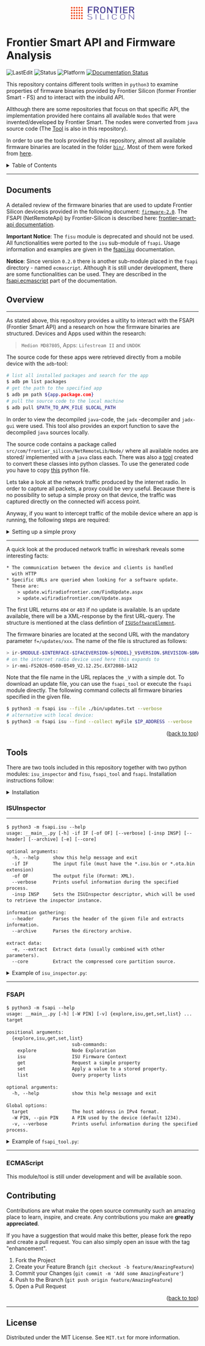 <div align="center">

![logo](docs/graphics/company_logo.png)
</div>

# Frontier Smart API and Firmware Analysis

![LastEdit](https://img.shields.io:/static/v1?label=LastEdit&message=09/10/2022&color=9cf)
![Status](https://img.shields.io:/static/v1?label=Status&message=LAST-STAGE&color=grey)
![Platform](https://img.shields.io:/static/v1?label=Platforms&message=Linux|Windows&color=yellowgreen)
[![Documentation Status](https://readthedocs.org/projects/frontier-smart-api/badge/?version=latest)](https://frontier-smart-api.readthedocs.io/en/latest/?badge=latest)


This repository contains different tools written in `python3` to examine properties of firmware binaries provided by Frontier Silicon (former Frontier Smart - FS) and to interact with the inbuild API. 

Allthough there are some repositories that focus on that specific API, the implementation provided here contains all available `Nodes` that were invented/developed by Frontier Smart. The nodes were converted from `java` source code (The [Tool](apk/node_converter.py) is also in this repository).

In order to use the tools provided by this repository, almost all available firmware binaries are located in the folder [`bin/`](bin/). Most of them were forked from [here](https://github.com/cweiske/frontier-silicon-firmwares).

<details>
  <summary>Table of Contents</summary>
  <ol>
    <li><a href="#documents">Documents</a></li>
    <li>
      <a href="#overview">Overview</a>
      <ul>
        <li><a href="#proxy-setup-with-zap">Proxy Setup with ZAP</a></li>
        <li><a href="#proxy-setup-with-burp-suite-commercial">Proxy Setup with Burp</a></li>
      </ul>
    </li>
    <li>
      <a href="#tools">Tools</a>
      <ul>
        <li><a href="#prerequisites">Prerequisites</a></li>
        <li><a href="#installation">Installation</a></li>
      </ul>
    </li>
    <li><a href="#contributing">Contributing</a></li>
    <li><a href="#license">License</a></li>
  </ol>
</details>

---
## Documents

A detailed review of the firmware binaries that are used to update Frontier Silicon devicesis provided in the following document: [`firmware-2.0`](docs/firmware-2.0.md). The FSAPI (NetRemoteApi) by Frontier-Silicon is described here: [frontier-smart-api documentation](https://frontier-smart-api.readthedocs.io/).

**Important Notice**: The `fisu` module is deprecated and should not be used. All functionalities were ported to the `isu` sub-module of `fsapi`. Usage information and examples are given in the [fsapi.isu](https://frontier-smart-api.readthedocs.io/en/latest/api/isu/) documentation.

**Notice**: Since version `0.2.0` there is another sub-module placed in the `fsapi` directory - named `ecmascript`. Although it is still under development, there are some functionalities can be used. They are described in the [fsapi.ecmascript](https://frontier-smart-api.readthedocs.io/en/latest/api/ecmascript/) part of the documentation. 

## Overview
---

As stated above, this repository provides a uitlity to interact with the FSAPI (Frontier Smart API) and a research on how the firmware binaries are structured. Devices and Apps used within the research:

> `Medion MD87805`, Apps: `Lifestream II` and `UNDOK`

The source code for these apps were retrieved directly from a mobile device with the `adb`-tool:

```bash
# list all installed packages and search for the app
$ adb pm list packages
# get the path to the specified app
$ adb pm path ${app.package.com}
# pull the source code to the local machine
$ adb pull $PATH_TO_APK_FILE $LOCAL_PATH
```

In order to view the decompiled `java`-code, the `jadx`
-decompiler and `jadx-gui` were used. This tool also provides an export function to save the decompiled `java` sources locally.

The source code contains a package called `src/com/frontier_silicon/NetRemoteLib/Node/` where all available nodes are stored/ implemented with a `java` class each. There was also a [tool](apk/node_converter.py) created to convert these classes into python classes. To use  the generated code you have to copy [this](fsapi/netremote/basenode.py) python file.

Lets take a look at the network traffic produced by the internet radio. In order to capture all packets, a proxy could be very useful. Because there is no possibility to setup a simple proxy on that device, the traffic was captured directly on the connected wifi access point.

Anyway, if you want to intercept traffic of the mobile device where an app is running, the following steps are required:

<details>
<summary>Setting up a simple proxy</summary>

#### __Proxy Setup with ZAP__

1. ZAP: Goto Options > Dynamic SSL Certificate > Generate and save the file to the local storage
2. Copy the `cert`-file to the internal storage of the device
3. Android: Goto Settings > Search > Type `Certificate` > CA Certificate > Install Anyway and choose the file from the internal storage
4. ZAP: Goto Options > Local Proxies and remove the address of the proxy server > Ok
5. Android: Goto Settings > wifi > select the current wifi > Change Proxy to manual and enter host address of the proxy server together with the port.
6. Start the app

#### __Proxy Setup with Burp Suite (Commercial)__

1. Burp: Goto Proxy > Options > Add Proxy Listener, select bind to all Interfaces and provide a custom port
2. Android: visit http://burpsuite to download CA-Certificate > installation same with the ZAP proxy
3. Start the app
</details>

---
A quick look at the produced network traffic in wireshark reveals some interesting facts:

    * The communication between the device and clients is handled 
      with HTTP
    * Specific URLs are queried when looking for a software update. 
      These are:
        > update.wifiradiofrontier.com/FindUpdate.aspx
        > update.wifiradiofrontier.com/Update.aspx

The first URL returns `404` or `403` if no update is available. Is an update available, there will be a XML-response by the first URL-query. The structure is mentioned at the class defintion of [`ISUSoftwareElement`](docs/api-2.0.md#11-class-definitions).

The firmware binaries are located at the second URL with the mandatory parameter `f=/updates/xxx`. The name of the file is structured as follows:

```bash
> ir-$MODULE-$INTERFACE-$IFACEVERSION-${MODEL}_V$VERSION.$REVISION-$BRANCH
# on the internet radio device used here this expands to
> ir-mmi-FS2026-0500-0549_V2.12.25c.EX72088-1A12
```

Note that the file name in the URL replaces the `_V` with a simple dot. To download an update file, you can use the `fsapi_tool` or execute the `fsapi` module directly. The following command collects all firmware binaries specified in the given file.

```bash
$ python3 -m fsapi isu --file ./bin/updates.txt --verbose
# alternative with local device:
$ python3 -m fsapi isu --find --collect myFile $IP_ADDRESS --verbose
```
<p align="right">(<a href="#top">back to top</a>)</p>

## Tools

There are two tools included in this repository together with two python modules: `isu_inspector` and `fisu`, `fsapi_tool` and `fsapi`. Installation instructions follow:

<details>
  <summary>Installation</summary>

  #### __Prerequisites__

  Make sure you have installed the latest version of python `setuptools` and `pip`:
  ```bash
  $ pip install setuptools
  ```

  #### __Installation__

  This respository uses setuptools to install the python packages locally. All dependnecies used by the provided libraries should be installed by default. To install the preferred package, just type the following command:

  ```bash
  $ pip install .
  ``` 

  This command should install the selected library to the local site-packages. Now, you are good to go - execute the module with

  ```bash
  python3 -m $module --help
  ```

</details>

### ISUInspector
---
    $ python3 -m fsapi.isu --help
    usage: __main__.py [-h] -if IF [-of OF] [--verbose] [-insp INSP] [--header] [--archive] [-e] [--core]

    optional arguments:
      -h, --help     show this help message and exit
      -if IF         The input file (must have the *.isu.bin or *.ota.bin extension)
      -of OF         The output file (Format: XML).
      --verbose      Prints useful information during the specified process.
      -insp INSP     Sets the ISUInspector descriptor, which will be used to retrieve the inspector instance.

    information gathering:
      --header       Parses the header of the given file and extracts information.
      --archive      Parses the directory archive.

    extract data:
      -e, --extract  Extract data (usually combined with other parameters).
      --core         Extract the compressed core partition source.

<details>
<summary>Example of <code>isu_inspector.py</code>:</summary>

    $ python3 -m fsapi.isu -if bin/FS2026/0500/ir-mmi-FS2026-0500-0015.2.5.15.EX44478-1B9.isu.bin --header --verbose 
      ╦╔═╗╦ ╦   ╦┌┐┌┌─┐┌─┐┌─┐┌─┐┌┬┐┌─┐┬─┐
      ║╚═╗║ ║───║│││└─┐├─┘├┤ │   │ │ │├┬┘
      ╩╚═╝╚═╝   ╩┘└┘└─┘┴  └─┘└─┘ ┴ └─┘┴└─
    ───────────────────────────────────────────

    [+] Analyzing ISU File header...
      - MeOS Version: 1
      - Version: '2.5.15.EX44478-1B9'
        | SDK Version: IR2.5.15 SDK
        | Revision: 44478
        | Branch: None
      - Customisation: 'ir-mmi-FS2026-0500-0015'
        | DeviceType: internet radio
        | Interface: multi media interface
        | Module: Venice 6 (version=0500)

    [+] SystemEntries:
      - SysEntry: type=0, partition=1, web_partition=False
      - SysEntry: type=0, partition=2, web_partition=True
      - SysEntry: type=1, partition=14, web_partition=False

    [+] Declared Fields:
      - DecompBuffer: Buffer=2957053952
      - CompSize: Size=1384319
      - DecompSize: Size=2621504
      - CodeSize: Size=7760
      - CompBuffer: Buffer=2952790016

</details>

---
### FSAPI

    $ python3 -m fsapi --help
    usage: __main__.py [-h] [-W PIN] [-v] {explore,isu,get,set,list} ... target

    positional arguments:
      {explore,isu,get,set,list}
                            sub-commands:
        explore             Node Exploration
        isu                 ISU Firmware Context
        get                 Request a simple property
        set                 Apply a value to a stored property.
        list                Query property lists

    optional arguments:
      -h, --help            show this help message and exit

    Global options:
      target                The host address in IPv4 format.
      -W PIN, --pin PIN     A PIN used by the device (default 1234).
      -v, --verbose         Prints useful information during the specified process.

<details>
<summary>Example of <code>fsapi_tool.py</code>:</summary>

    $ python3 -m fsapi set -n netRemote.sys.info.friendlyName --args value:MedionIR $IP_ADDRESS
    [+] fsapiResponse of netRemote.sys.info.friendlyName:
        - status: FS_OK

    $ python3 -m fsapi get -n netRemote.sys.info.friendlyName $IP_ADDRESS
    [+] fsapiResponse of netRemote.sys.info.friendlyName:
        - status: FS_OK
        - value: MedionIR
        - readonly: False
        - notifying: True

    $ python3 -m fsapi isu --find $IP_ADDRESS

    [+] Generating current URL...
        - url: https://update.wifiradiofrontier.com/Update.aspx?f=/updates/ir-mmi-FS2026-0500-0549.2.12.25c.EX72088-1A12.isu.bin
        
</details>

---

### ECMAScript

This module/tool is still under development and will be available soon.



## Contributing

Contributions are what make the open source community such an amazing place to learn, inspire, and create. Any contributions you make are **greatly appreciated**.

If you have a suggestion that would make this better, please fork the repo and create a pull request. You can also simply open an issue with the tag "enhancement".

1. Fork the Project
2. Create your Feature Branch (`git checkout -b feature/AmazingFeature`)
3. Commit your Changes (`git commit -m 'Add some AmazingFeature'`)
4. Push to the Branch (`git push origin feature/AmazingFeature`)
5. Open a Pull Request

<p align="right">(<a href="#top">back to top</a>)</p>

<!-- LICENSE -->
---
## License

Distributed under the MIT License. See `MIT.txt` for more information.

